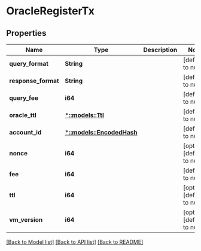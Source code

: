 # OracleRegisterTx

## Properties
Name | Type | Description | Notes
------------ | ------------- | ------------- | -------------
**query_format** | **String** |  | [default to null]
**response_format** | **String** |  | [default to null]
**query_fee** | **i64** |  | [default to null]
**oracle_ttl** | [***::models::Ttl**](TTL.md) |  | [default to null]
**account_id** | [***::models::EncodedHash**](EncodedHash.md) |  | [default to null]
**nonce** | **i64** |  | [optional] [default to null]
**fee** | **i64** |  | [default to null]
**ttl** | **i64** |  | [optional] [default to null]
**vm_version** | **i64** |  | [optional] [default to null]

[[Back to Model list]](../README.md#documentation-for-models) [[Back to API list]](../README.md#documentation-for-api-endpoints) [[Back to README]](../README.md)


